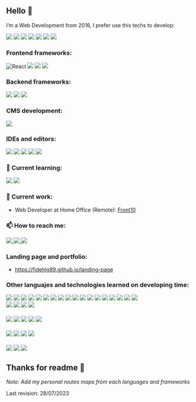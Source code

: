 ## Hello 👋

I’m a Web Development from 2016, I prefer use this techs to develop:

<div display="flex">
  <img src="https://img.shields.io/badge/HTML-239120?style=for-the-badge&logo=html5&logoColor=white" />
  <img src="https://img.shields.io/badge/CSS-239120?&style=for-the-badge&logo=css3&logoColor=white" />
  <img src="https://img.shields.io/badge/JavaScript-F7DF1E?style=for-the-badge&logo=javascript&logoColor=black" />
  <img src="https://img.shields.io/badge/PHP-777BB4?style=for-the-badge&logo=php&logoColor=white" /></span>
  <img src="https://img.shields.io/badge/MySQL-005C84?style=for-the-badge&logo=mysql&logoColor=white"/>
  <img src="https://img.shields.io/badge/GIT-E44C30?style=for-the-badge&logo=git&logoColor=white"/>
  <img src="https://img.shields.io/badge/Ubuntu-E95420?style=for-the-badge&logo=ubuntu&logoColor=white" />
</div>

### Frontend frameworks:

<div display="flex">
    <img src="https://camo.githubusercontent.com/ab4c3c731a174a63df861f7b118d6c8a6c52040a021a552628db877bd518fe84/68747470733a2f2f696d672e736869656c64732e696f2f62616467652f72656163742d2532333230323332612e7376673f7374796c653d666f722d7468652d6261646765266c6f676f3d7265616374266c6f676f436f6c6f723d253233363144414642" alt="React" data-canonical-src="https://img.shields.io/badge/react-%2320232a.svg?style=for-the-badge&amp;logo=react&amp;logoColor=%2361DAFB" style="max-width: 100%;"/>
    <img src="https://img.shields.io/badge/Vue.js-35495E?style=for-the-badge&logo=vue.js&logoColor=4FC08D"/>
    <img src="https://img.shields.io/badge/Bootstrap-563D7C?style=for-the-badge&logo=bootstrap&logoColor=white"/>
    <img src="https://img.shields.io/badge/Tailwind_CSS-38B2AC?style=for-the-badge&logo=tailwind-css&logoColor=white"/>
 </div>

<div style="margin-bottom: 20px"></div>

### Backend frameworks:

<div display="flex">
    <img src="https://img.shields.io/badge/Node.js-43853D?style=for-the-badge&logo=node.js&logoColor=white"/>
    <img src="https://img.shields.io/badge/express.js-%23404d59.svg?style=for-the-badge&logo=express&logoColor=%2361DAFB" />
    <img src="https://img.shields.io/badge/Laravel-FF2D20?style=for-the-badge&logo=laravel&logoColor=white"/>
</div>

<div style="margin-bottom: 20px"></div>

### CMS development:

<div display="flex">
  <img src="https://img.shields.io/badge/Wordpress-21759B?style=for-the-badge&logo=wordpress&logoColor=white" />
</div>

<div style="margin-bottom: 20px"></div>

### IDEs and editors:

<div display="flex">
    <img src="https://img.shields.io/badge/Visual_Studio_Code-0078D4?style=for-the-badge&logo=visual%20studio%20code&logoColor=white"/>
    <img src="https://img.shields.io/badge/Visual_Studio-5C2D91?style=for-the-badge&logo=visual%20studio&logoColor=white"/>
    <img src="https://img.shields.io/badge/sublime_text-%23575757.svg?style=for-the-badge&logo=sublime-text&logoColor=important" />
    <img src="https://img.shields.io/badge/NetBeansIDE-1B6AC6.svg?style=for-the-badge&logo=apache-netbeans-ide&logoColor=white" />
    <img src="https://img.shields.io/badge/phpstorm-143?style=for-the-badge&logo=phpstorm&logoColor=black&color=black&labelColor=darkorchid" />
</div>

<div style="margin-bottom: 20px"></div>

### 🌱 Current learning:

<div display="flex">
  <img src="https://img.shields.io/badge/Flutter-%2302569B.svg?style=for-the-badge&logo=Flutter&logoColor=white"/>
  <img src="https://img.shields.io/badge/dart-%230175C2.svg?style=for-the-badge&logo=dart&logoColor=white"/>
</div>

<div style="margin-bottom: 20px"></div>

### 🔭 Current work:

- Web Developer at Home Office (Remote): <a href="https://front10.com/" target=”_blank”>Front10</a>

### 📫 How to reach me:

  <div display="flex">
    <a href="mailto:fidehlg89@gmail.com" target=”_blank”>
      <img src="https://img.shields.io/badge/Gmail-D14836?style=for-the-badge&logo=gmail&logoColor=white">
    </a>
    <a href="https://www.linkedin.com/in/ernestoha89/" target=”_blank”>
      <img src="https://img.shields.io/badge/LinkedIn-0077B5?style=for-the-badge&logo=linkedin&logoColor=white"/>
    </a>
    <a href="https://telegram.me/ernestoha89" target=”_blank”>
      <img src="https://img.shields.io/badge/Telegram-2CA5E0?style=for-the-badge&logo=telegram&logoColor=white"/>
    </a>
  </div>

### Landing page and portfolio:

- <a href="https://fidehlg89.github.io/fidehlg89" target=”_blank”>https://fidehlg89.github.io/landing-page</a>

### Other languajes and technologies learned on developing time:

  <div display="flex">
    <img src="https://img.shields.io/badge/HTML5-E34F26?style=for-the-badge&logo=html5&logoColor=white"/>
    <img src="https://img.shields.io/badge/CSS3-1572B6?style=for-the-badge&logo=css3&logoColor=white"/>
    <img src="https://img.shields.io/badge/Sass-CC6699?style=for-the-badge&logo=sass&logoColor=white"/>
    <img src="https://img.shields.io/badge/styled--components-DB7093?style=for-the-badge&logo=styled-components&logoColor=white"/>
    <img src="https://img.shields.io/badge/redux-%23593d88.svg?style=for-the-badge&logo=redux&logoColor=white" />
    <img src="https://img.shields.io/badge/React_Router-CA4245?style=for-the-badge&logo=react-router&logoColor=white" />
    <img src="https://img.shields.io/badge/JWT-black?style=for-the-badge&logo=JSON%20web%20tokens"/>
    <img src="https://img.shields.io/badge/vite-%23646CFF.svg?style=for-the-badge&logo=vite&logoColor=white" />
    <img src="https://img.shields.io/badge/Vuetify-1867C0?style=for-the-badge&logo=vuetify&logoColor=AEDDFF" />
    <img src="https://img.shields.io/badge/yarn-%232C8EBB.svg?style=for-the-badge&logo=yarn&logoColor=white" />
    <img src="https://img.shields.io/badge/jQuery-0769AD?style=for-the-badge&logo=jquery&logoColor=white" />
    <img src="https://img.shields.io/badge/TypeScript-007ACC?style=for-the-badge&logo=typescript&logoColor=white" />
    <img src="https://img.shields.io/badge/Xamarin-3498DB?style=for-the-badge&logo=xamarin&logoColor=white" />
    <img src="https://img.shields.io/badge/blazor-%235C2D91.svg?style=for-the-badge&logo=blazor&logoColor=white" />
    <img src="https://img.shields.io/badge/Gatsby-%23663399.svg?style=for-the-badge&logo=gatsby&logoColor=white" />
    <img src="https://img.shields.io/badge/-Storybook-FF4785?style=for-the-badge&logo=storybook&logoColor=white" />
     <img src="https://img.shields.io/badge/Next-black?style=for-the-badge&logo=next.js&logoColor=white"/>
    <img src="https://img.shields.io/badge/-GraphQL-E10098?style=for-the-badge&logo=graphql&logoColor=white"/>

  </div>
  <div display="flex">
    <img src="https://img.shields.io/badge/Java-ED8B00?style=for-the-badge&logo=java&logoColor=white" />
    <img src="https://img.shields.io/badge/C%23-239120?style=for-the-badge&logo=c-sharp&logoColor=white"/>
    <img src="https://img.shields.io/badge/Python-3776AB?style=for-the-badge&logo=python&logoColor=white" />
    <img src="https://img.shields.io/badge/Ruby-CC342D?style=for-the-badge&logo=ruby&logoColor=white" />
  </div>
  <div style="margin-bottom: 20px"></div>
  <div display="flex">
    <img src="https://img.shields.io/badge/nestjs-%23E0234E.svg?style=for-the-badge&logo=nestjs&logoColor=white"/>
    <img src="https://img.shields.io/badge/symfony-%23000000.svg?style=for-the-badge&logo=symfony&logoColor=white">
    <img src="https://img.shields.io/badge/Django-092E20?style=for-the-badge&logo=django&logoColor=white"/>
    <img src="https://img.shields.io/badge/Ruby_on_Rails-CC0000?style=for-the-badge&logo=ruby-on-rails&logoColor=white"/>
    <img src="https://img.shields.io/static/v1?style=for-the-badge&message=Flask&color=000000&logo=Flask&logoColor=FFFFFF&label="/>
  </div>
  <div style="margin-bottom: 20px"></div>
  <div display="flex">
    <img src="https://img.shields.io/badge/PostgreSQL-316192?style=for-the-badge&logo=postgresql&logoColor=white" />
    <img src="https://img.shields.io/badge/Microsoft_SQL_Server-CC2927?style=for-the-badge&logo=microsoft-sql-server&logoColor=white" />
    <img src="https://img.shields.io/badge/MongoDB-4EA94B?style=for-the-badge&logo=mongodb&logoColor=white"/>
    <img src="https://img.shields.io/badge/SQLite-07405E?style=for-the-badge&logo=sqlite&logoColor=white" />
  </div>
  <div style="margin-bottom: 20px"></div>
  <div display="flex">
    <img src="https://img.shields.io/badge/GitHub-100000?style=for-the-badge&logo=github&logoColor=white" />
    <img src="https://img.shields.io/badge/GitLab-330F63?style=for-the-badge&logo=gitlab&logoColor=white" />
    <img src="https://img.shields.io/badge/Azure_DevOps-0078D7?style=for-the-badge&logo=azure-devops&logoColor=white" />
  </div>

  <div style="margin-bottom: 20px"></div>

## Thanks for readme 🤝

_Note: Add my personal routes maps from each languages and frameworks_

Last revision: 28/07/2023
